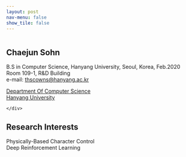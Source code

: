 ```yaml
---
layout: post
nav-menu: false 
show_tile: false
---
```


<!-- One -->
<section id="one">
	<div class="inner">
		<span class="image left"><img src="../assets/people/unknown-male.jpg" alt="" /></span>

<h2>Chaejun Sohn</h2>

B.S in Computer Science, Hanyang University, Seoul, Korea, Feb.2020<br>
Room 109-1, R&D Building<br>
e-mail: thscowns@hanyang.ac.kr
<p/>

<a target="_blank" rel="noopener noreferrer" href="http://cs.hanyang.ac.kr/">Department Of Computer Science</a>
<br/>
<a target="_blank" rel="noopener noreferrer" href="https://www.hanyang.ac.kr/">Hanyang University</a>


	</div>
</section>

## Research Interests
Physically-Based Character Control
<br/>Deep Reinforcement Learning

